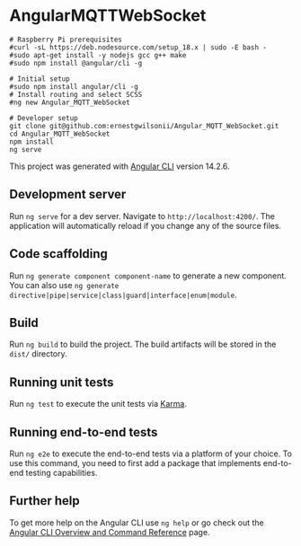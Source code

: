# AngularMQTTWebSocket

```
# Raspberry Pi prerequisites
#curl -sL https://deb.nodesource.com/setup_18.x | sudo -E bash -
#sudo apt-get install -y nodejs gcc g++ make
#sudo npm install @angular/cli -g

# Initial setup
#sudo npm install angular/cli -g
# Install routing and select SCSS
#ng new Angular_MQTT_WebSocket

# Developer setup
git clone git@github.com:ernestgwilsonii/Angular_MQTT_WebSocket.git
cd Angular_MQTT_WebSocket
npm install
ng serve
```

This project was generated with [Angular CLI](https://github.com/angular/angular-cli) version 14.2.6.

## Development server

Run `ng serve` for a dev server. Navigate to `http://localhost:4200/`. The application will automatically reload if you change any of the source files.

## Code scaffolding

Run `ng generate component component-name` to generate a new component. You can also use `ng generate directive|pipe|service|class|guard|interface|enum|module`.

## Build

Run `ng build` to build the project. The build artifacts will be stored in the `dist/` directory.

## Running unit tests

Run `ng test` to execute the unit tests via [Karma](https://karma-runner.github.io).

## Running end-to-end tests

Run `ng e2e` to execute the end-to-end tests via a platform of your choice. To use this command, you need to first add a package that implements end-to-end testing capabilities.

## Further help

To get more help on the Angular CLI use `ng help` or go check out the [Angular CLI Overview and Command Reference](https://angular.io/cli) page.
